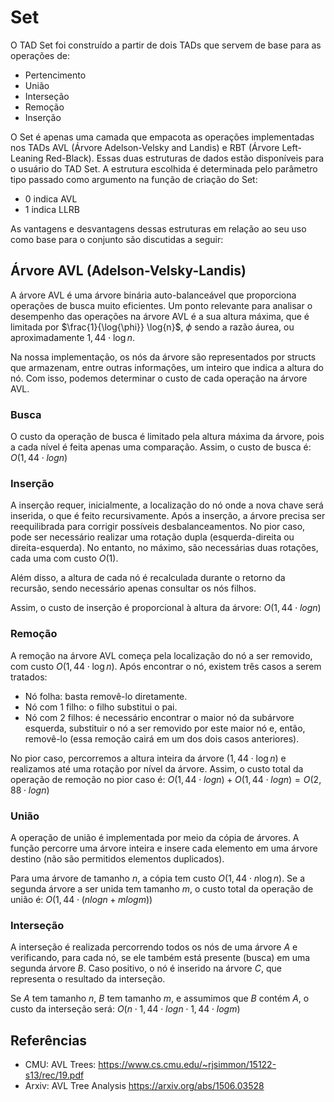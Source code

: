 # Set

O TAD Set foi construído a partir de dois TADs que servem de base para as operações de:

- Pertencimento
- União
- Interseção
- Remoção
- Inserção

O Set é apenas uma camada que empacota as operações implementadas nos TADs AVL (Árvore Adelson-Velsky and Landis) e RBT (Árvore Left-Leaning Red-Black). Essas duas estruturas de dados estão disponíveis para o usuário do TAD Set. A estrutura escolhida é determinada pelo parâmetro tipo passado como argumento na função de criação do Set:

- 0 indica AVL
- 1 indica LLRB

As vantagens e desvantagens dessas estruturas em relação ao seu uso como base para o conjunto são discutidas a seguir:

## Árvore AVL (Adelson-Velsky-Landis)

A árvore AVL é uma árvore binária auto-balanceável que proporciona operações de busca muito eficientes. Um ponto relevante para analisar o desempenho das operações na árvore AVL é a sua altura máxima, que é limitada por $\frac{1}{\log{\phi}} \log{n}$, $\phi$ sendo a razão áurea, ou aproximadamente $1,44 \cdot \log{n}$.

Na nossa implementação, os nós da árvore são representados por structs que armazenam, entre outras informações, um inteiro que indica a altura do nó. Com isso, podemos determinar o custo de cada operação na árvore AVL.

### Busca

O custo da operação de busca é limitado pela altura máxima da árvore, pois a cada nível é feita apenas uma comparação. Assim, o custo de busca é:
$O(1,44⋅log⁡n)$

### Inserção

A inserção requer, inicialmente, a localização do nó onde a nova chave será inserida, o que é feito recursivamente. Após a inserção, a árvore precisa ser reequilibrada para corrigir possíveis desbalanceamentos. No pior caso, pode ser necessário realizar uma rotação dupla (esquerda-direita ou direita-esquerda). No entanto, no máximo, são necessárias duas rotações, cada uma com custo $O(1)$.

Além disso, a altura de cada nó é recalculada durante o retorno da recursão, sendo necessário apenas consultar os nós filhos.

Assim, o custo de inserção é proporcional à altura da árvore:
$O(1,44⋅log⁡n)$

### Remoção

A remoção na árvore AVL começa pela localização do nó a ser removido, com custo $O(1,44 \cdot \log{n})$. Após encontrar o nó, existem três casos a serem tratados:

- Nó folha: basta removê-lo diretamente.
- Nó com 1 filho: o filho substitui o pai.
- Nó com 2 filhos: é necessário encontrar o maior nó da subárvore esquerda, substituir o nó a ser removido por este maior nó e, então, removê-lo (essa remoção cairá em um dos dois casos anteriores).

No pior caso, percorremos a altura inteira da árvore ($1,44 \cdot \log{n}$) e realizamos até uma rotação por nível da árvore. Assim, o custo total da operação de remoção no pior caso é:
$O(1,44⋅log⁡n)+O(1,44⋅log⁡n)=O(2,88⋅log⁡n)$

### União

A operação de união é implementada por meio da cópia de árvores. A função percorre uma árvore inteira e insere cada elemento em uma árvore destino (não são permitidos elementos duplicados).

Para uma árvore de tamanho $n$, a cópia tem custo $O(1,44 \cdot n \log{n})$. Se a segunda árvore a ser unida tem tamanho $m$, o custo total da operação de união é:
$O(1,44⋅(nlog⁡n+mlog⁡m))$

### Interseção

A interseção é realizada percorrendo todos os nós de uma árvore $A$ e verificando, para cada nó, se ele também está presente (busca) em uma segunda árvore $B$. Caso positivo, o nó é inserido na árvore $C$, que representa o resultado da interseção.

Se $A$ tem tamanho $n$, $B$ tem tamanho $m$, e assumimos que $B$ contém $A$, o custo da interseção será:
$O(n⋅1,44⋅log⁡n⋅1,44⋅log⁡m)$

## Referências

- CMU: AVL Trees: https://www.cs.cmu.edu/~rjsimmon/15122-s13/rec/19.pdf
- Arxiv: AVL Tree Analysis https://arxiv.org/abs/1506.03528
